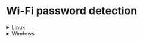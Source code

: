 # Wi-Fi password detection
<details><summary>Linux</summary>
There is an <b><i>nmconnection</i></b> in the folder <b><i>/etc/NetworkManager/system-connections/</i></b> for each Wi-Fi network registered on the machine:
<pre lang="bash"><code>
ls /etc/NetworkManager/system-connections/*.nmconnection</code></pre>
To read the key of a Wi-Fi network, you need to read the content of the related <b><i>nmconnection</i></b> file:
<pre lang="bash"><code>
sudo cat /etc/NetworkManager/system-connections/<WiFi_Network_Name>.nmconnection</code></pre>
The key can be read in clear in the <i>[wi-fi security]</i> as the value of the <i>psk</i> entry.<br><br>
You can also obtain the list of the passwords of all the registered Wi-Fi networks easily using the following command:
<pre lang="bash"><code>sudo grep psk= /etc/NetworkManager/system-connections/*.nmconnection</code></pre>
</details>
<details><summary>Windows</summary>
Executing the following command, there is an entry of the table for each registered Wi-Fi network on the machine:
<pre lang="bash"><code>netsh wlan show profiles</code></pre>
To read the key of a Wi-Fi network, you need to type the following command:
<pre lang="bash"><code>
netsh wlan show profile <WiFi_Network_Name> key=clear</code></pre>
The key can be read in clear in the <i>Security settings</i> as the value of the <i>Key Content</i> entry.
</details>
